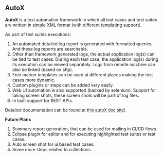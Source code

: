 ## AutoX

**AutoX** is a test automation framework in which all test cases and test suites are written in simple XML format (with different templating support). 

As part of test suites executions:

1. An automated detailed log report is generated with formatted queries. And these log reports are searchable.
2. Other than framework generated logs, the actual application log(s) can be tied to test cases. During each test case, the application log(s) during its execution can be viewed separately. Logs from remote machine can also be linked (based on sftp).   
3. Free marker templates can be used at different places making the test cases more dynamic.
4. Custom plugins or steps can be added very easily.
5. Web UI automation is also supported (backed by selenium). Support for taking screen shots, these screen shots will be part of log files.
6. In built support for REST APIs.


Detailed documentation can be found at [this autoX doc site!](http://autox.yukthitech.com).

**Future Plans**

1. Summary report generation, that can be used for mailing in CI/CD flows.
2. Eclipse plugin for editor and for executing highlighted test suites or test cases.
3. Auto screen shot for ui based test cases.
4. Some more steps related to collections.
